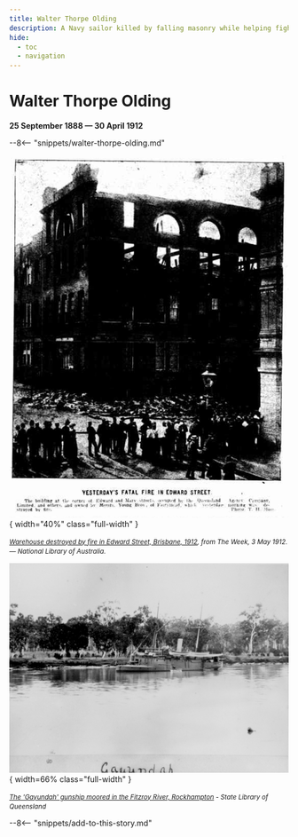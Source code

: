 ```yaml
---
title: Walter Thorpe Olding
description: A Navy sailor killed by falling masonry while helping fight a fire in Brisbane
hide:
  - toc
  - navigation 
---
```


# Walter Thorpe Olding

**25 September 1888 — 30 April 1912**

--8<-- "snippets/walter-thorpe-olding.md"

![Warehouse destroyed by fire in Edward Street, Brisbane, 1912](../assets/edward-street-fire-1912.jpg){ width="40%" class="full-width" }

*<small>[Warehouse destroyed by fire in Edward Street, Brisbane, 1912](https://trove.nla.gov.au/newspaper/page/21126876), from *The Week*, 3 May 1912. — National Library of Australia.</small>*


![The 'Gayundah' gunship moored in the Fitzroy River, Rockhampton.](../assets/gayundah-ship.jpeg){ width=66% class="full-width" }

*<small>[The 'Gayundah' gunship moored in the Fitzroy River, Rockhampton](https://onesearch.slq.qld.gov.au/permalink/61SLQ_INST/1dejkfd/alma99183513114502061) - State Library of Queensland</small>*
 
--8<-- "snippets/add-to-this-story.md"